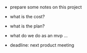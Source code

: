 - prepare some notes on this project 
- what is the cost?
- what is the plan?
- what do we do as an mvp ...

- deadline: next product meeting